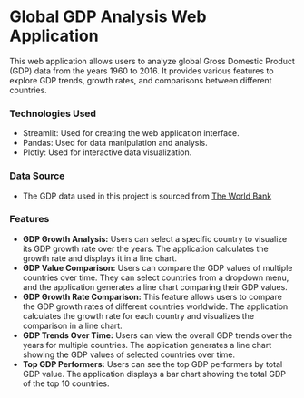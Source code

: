 # Global GDP Analysis Web Application
This web application allows users to analyze global Gross Domestic Product (GDP) data from the years 1960 to 2016. It provides various features to explore GDP trends, growth rates, and comparisons between different countries.

### Technologies Used
- Streamlit: Used for creating the web application interface.
- Pandas: Used for data manipulation and analysis.
- Plotly: Used for interactive data visualization.

### Data Source
- The GDP data used in this project is sourced from [The World Bank](https://databank.worldbank.org/)

### Features
- **GDP Growth Analysis:** Users can select a specific country to visualize its GDP growth rate over the years. The application calculates the growth rate and displays it in a line chart.
- **GDP Value Comparison:** Users can compare the GDP values of multiple countries over time. They can select countries from a dropdown menu, and the application generates a line chart comparing their GDP values.
- **GDP Growth Rate Comparison:** This feature allows users to compare the GDP growth rates of different countries worldwide. The application calculates the growth rate for each country and visualizes the comparison in a line chart.
- **GDP Trends Over Time:** Users can view the overall GDP trends over the years for multiple countries. The application generates a line chart showing the GDP values of selected countries over time.
- **Top GDP Performers:** Users can see the top GDP performers by total GDP value. The application displays a bar chart showing the total GDP of the top 10 countries.


